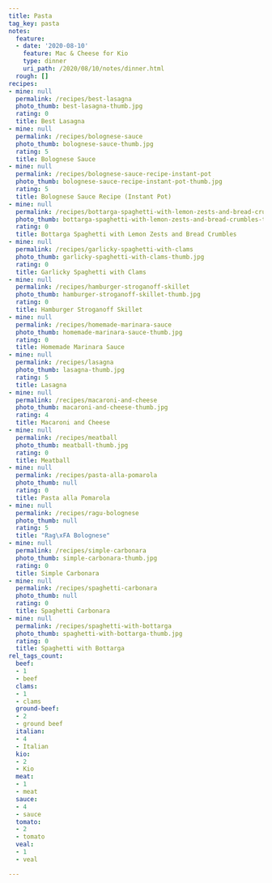 ```yaml
---
title: Pasta
tag_key: pasta
notes:
  feature:
  - date: '2020-08-10'
    feature: Mac & Cheese for Kio
    type: dinner
    uri_path: /2020/08/10/notes/dinner.html
  rough: []
recipes:
- mine: null
  permalink: /recipes/best-lasagna
  photo_thumb: best-lasagna-thumb.jpg
  rating: 0
  title: Best Lasagna
- mine: null
  permalink: /recipes/bolognese-sauce
  photo_thumb: bolognese-sauce-thumb.jpg
  rating: 5
  title: Bolognese Sauce
- mine: null
  permalink: /recipes/bolognese-sauce-recipe-instant-pot
  photo_thumb: bolognese-sauce-recipe-instant-pot-thumb.jpg
  rating: 5
  title: Bolognese Sauce Recipe (Instant Pot)
- mine: null
  permalink: /recipes/bottarga-spaghetti-with-lemon-zests-and-bread-crumbles
  photo_thumb: bottarga-spaghetti-with-lemon-zests-and-bread-crumbles-thumb.jpg
  rating: 0
  title: Bottarga Spaghetti with Lemon Zests and Bread Crumbles
- mine: null
  permalink: /recipes/garlicky-spaghetti-with-clams
  photo_thumb: garlicky-spaghetti-with-clams-thumb.jpg
  rating: 0
  title: Garlicky Spaghetti with Clams
- mine: null
  permalink: /recipes/hamburger-stroganoff-skillet
  photo_thumb: hamburger-stroganoff-skillet-thumb.jpg
  rating: 0
  title: Hamburger Stroganoff Skillet
- mine: null
  permalink: /recipes/homemade-marinara-sauce
  photo_thumb: homemade-marinara-sauce-thumb.jpg
  rating: 0
  title: Homemade Marinara Sauce
- mine: null
  permalink: /recipes/lasagna
  photo_thumb: lasagna-thumb.jpg
  rating: 5
  title: Lasagna
- mine: null
  permalink: /recipes/macaroni-and-cheese
  photo_thumb: macaroni-and-cheese-thumb.jpg
  rating: 4
  title: Macaroni and Cheese
- mine: null
  permalink: /recipes/meatball
  photo_thumb: meatball-thumb.jpg
  rating: 0
  title: Meatball
- mine: null
  permalink: /recipes/pasta-alla-pomarola
  photo_thumb: null
  rating: 0
  title: Pasta alla Pomarola
- mine: null
  permalink: /recipes/ragu-bolognese
  photo_thumb: null
  rating: 5
  title: "Rag\xFA Bolognese"
- mine: null
  permalink: /recipes/simple-carbonara
  photo_thumb: simple-carbonara-thumb.jpg
  rating: 0
  title: Simple Carbonara
- mine: null
  permalink: /recipes/spaghetti-carbonara
  photo_thumb: null
  rating: 0
  title: Spaghetti Carbonara
- mine: null
  permalink: /recipes/spaghetti-with-bottarga
  photo_thumb: spaghetti-with-bottarga-thumb.jpg
  rating: 0
  title: Spaghetti with Bottarga
rel_tags_count:
  beef:
  - 1
  - beef
  clams:
  - 1
  - clams
  ground-beef:
  - 2
  - ground beef
  italian:
  - 4
  - Italian
  kio:
  - 2
  - Kio
  meat:
  - 1
  - meat
  sauce:
  - 4
  - sauce
  tomato:
  - 2
  - tomato
  veal:
  - 1
  - veal

---
```

